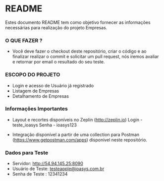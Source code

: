 # README #

Estes documento README tem como objetivo fornecer as informações necessárias para realização do projeto Empresas.

### O QUE FAZER ? ###

* Você deve fazer o checkout deste repositório, criar o código e ao finalizar realizar o commit e solicitar um pull request, nós iremos avaliar e retornar por email o resultado do seu teste.

### ESCOPO DO PROJETO ###

* Login e acesso de Usuário já registrado
* Listagem de Empresas
* Detalhamento de Empresas

### Informações Importantes ###

* Layout e recortes disponíveis no Zeplin (http://zeplin.io)
Login - teste_ioasys
Senha - ioasys123

* Integração disponível a partir de uma collection para Postman (https://www.getpostman.com/apps) disponível neste repositório.


### Dados para Teste ###

* Servidor: http://54.94.145.25:8090
* Usuário de Teste: testeapple@ioasys.com.br
* Senha de Teste : 12341234